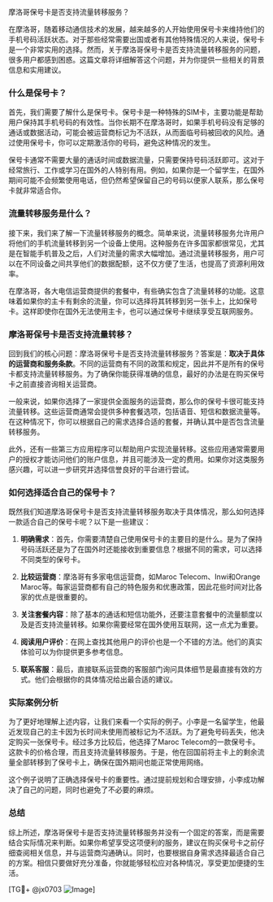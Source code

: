 摩洛哥保号卡是否支持流量转移服务？

在摩洛哥，随着移动通信技术的发展，越来越多的人开始使用保号卡来维持他们的手机号码活跃状态。对于那些经常需要出国或者有其他特殊情况的人来说，保号卡是一个非常实用的选择。然而，关于摩洛哥保号卡是否支持流量转移服务的问题，很多用户都感到困惑。这篇文章将详细解答这个问题，并为你提供一些相关的背景信息和实用建议。

### 什么是保号卡？

首先，我们需要了解什么是保号卡。保号卡是一种特殊的SIM卡，主要功能是帮助用户保持其手机号码的有效性。当你长期不在摩洛哥时，如果手机号码没有足够的通话或数据活动，可能会被运营商标记为不活跃，从而面临号码被回收的风险。通过使用保号卡，你可以定期激活你的号码，避免这种情况的发生。

保号卡通常不需要大量的通话时间或数据流量，只需要保持号码活跃即可。这对于经常旅行、工作或学习在国外的人特别有用。例如，如果你是一个留学生，在国外期间可能不会频繁使用电话，但仍然希望保留自己的号码以便家人联系，那么保号卡就非常适合你。

### 流量转移服务是什么？

接下来，我们来了解一下流量转移服务的概念。简单来说，流量转移服务允许用户将他们的手机流量转移到另一个设备上使用。这种服务在许多国家都很常见，尤其是在智能手机普及之后，人们对流量的需求大幅增加。通过流量转移服务，用户可以在不同设备之间共享他们的数据配额，这不仅方便了生活，也提高了资源利用效率。

在摩洛哥，各大电信运营商提供的套餐中，有些确实包含了流量转移的功能。这意味着如果你的主卡有剩余的流量，你可以选择将其转移到另一张卡上，比如保号卡。这样即使你在国外无法使用主卡，也可以通过保号卡继续享受互联网服务。

### 摩洛哥保号卡是否支持流量转移？

回到我们的核心问题：摩洛哥保号卡是否支持流量转移服务？答案是：**取决于具体的运营商和服务条款**。不同的运营商有不同的政策和规定，因此并不是所有的保号卡都支持流量转移服务。为了确保你能获得准确的信息，最好的办法是在购买保号卡之前直接咨询相关运营商。

一般来说，如果你选择了一家提供全面服务的运营商，那么你的保号卡很可能支持流量转移。这些运营商通常会提供多种套餐选项，包括语音、短信和数据流量等。在这种情况下，你可以根据自己的需求选择合适的套餐，并确认其中是否包含流量转移服务。

此外，还有一些第三方应用程序可以帮助用户实现流量转移。这些应用通常需要用户的授权才能访问他们的账户信息，并且可能涉及一定的费用。如果你对这类服务感兴趣，可以进一步研究并选择信誉良好的平台进行尝试。

### 如何选择适合自己的保号卡？

既然我们知道摩洛哥保号卡是否支持流量转移服务取决于具体情况，那么如何选择一款适合自己的保号卡呢？以下是一些建议：

1. **明确需求**：首先，你需要清楚自己使用保号卡的主要目的是什么。是为了保持号码活跃还是为了在国外时还能接收到重要信息？根据不同的需求，可以选择不同类型的保号卡。
   
2. **比较运营商**：摩洛哥有多家电信运营商，如Maroc Telecom、Inwi和Orange Maroc等。每家运营商都有自己的特色服务和优惠政策，因此花些时间对比各家的优点是很重要的。

3. **关注套餐内容**：除了基本的通话和短信功能外，还要注意套餐中的流量额度以及是否支持流量转移。如果你需要经常在国外使用互联网，这一点尤为重要。

4. **阅读用户评价**：在网上查找其他用户的评价也是一个不错的方法。他们的真实体验可以为你提供更多参考信息。

5. **联系客服**：最后，直接联系运营商的客服部门询问具体细节是最直接有效的方式。他们会根据你的具体情况给出最合适的建议。

### 实际案例分析

为了更好地理解上述内容，让我们来看一个实际的例子。小李是一名留学生，他最近发现自己的主卡因为长时间未使用而被标记为不活跃。为了避免号码丢失，他决定购买一张保号卡。经过多方比较后，他选择了Maroc Telecom的一款保号卡。这款卡的价格合理，而且支持流量转移服务。于是，他在回国前将主卡上的剩余流量全部转移到了保号卡上，确保在国外期间也能正常使用网络。

这个例子说明了正确选择保号卡的重要性。通过提前规划和合理安排，小李成功解决了自己的问题，同时也避免了不必要的麻烦。

### 总结

综上所述，摩洛哥保号卡是否支持流量转移服务并没有一个固定的答案，而是需要结合实际情况来判断。如果你希望享受这项便利的服务，建议在购买保号卡之前仔细查阅相关信息，并与运营商沟通确认。同时，也要根据自身需求选择最适合自己的方案。相信只要做好充分准备，你就能够轻松应对各种情况，享受更加便捷的生活。

[TG💪+ @jx0703 ![Image](https://github.com/user-attachments/assets/dbca1d08-cadb-493c-b0ec-ad6f7a83f270)]